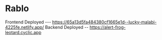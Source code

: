 # Rablo

Frontend Deployed --- https://65a13d5fa484380cf1665e1d--lucky-malabi-4225fe.netlify.app/
Backend Deployed -- https://alert-frog-leotard.cyclic.app

